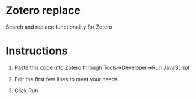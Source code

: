 # Zotero replace
 Search and replace functionality for Zotero

 # Instructions
1. Paste this code into Zotero through Tools->Developer->Run JavaScript

2. Edit the first few lines to meet your needs

3. Click Run
